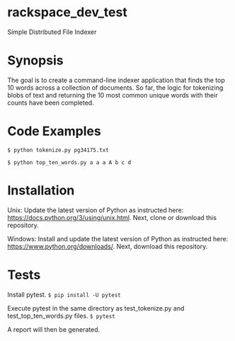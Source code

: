 # rackspace_dev_test
Simple Distributed File Indexer
# Synopsis
The goal is to create a command-line indexer application that finds the top 10 words across a collection of documents.
So far, the logic for tokenizing blobs of text and returning the 10 most common unique words with their counts have been completed.
# Code Examples
`$ python tokenize.py pg34175.txt`

`$ python top_ten_words.py a a a A b c d`
# Installation
Unix:
Update the latest version of Python as instructed here: https://docs.python.org/3/using/unix.html. 
Next, clone or download this repository.

Windows:
Install and update the latest version of Python as instructed here: https://www.python.org/downloads/.
Next, download this repository.

# Tests
Install pytest.
`$ pip install -U pytest`

Execute pytest in the same directory as test_tokenize.py and test_top_ten_words.py files.
`$ pytest`

A report will then be generated.
